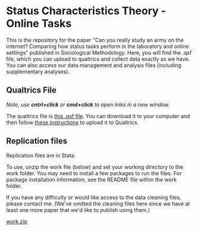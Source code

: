 

# Status Characteristics Theory - Online Tasks

This is the repository for the paper "Can you really study an army on the internet? Comparing how status tasks perform in the laboratory and online settings" published in Sociological Methodology. Here, you will find the .qsf file, which you can upload to qualtrics and collect data exactly as we have. You can also access our data management and analysis files (including supplementary analyses).

## Qualtrics File

_Note, use **cntrl+click** or **cmd+click** to open links in a new window._

The qualtrics file is [this .qsf file](https://github.com/biancamanago/SCTOnlineTasks/files/6511917/CST_Instrument_Posted_2021-02-12.qsf.zip). You can download it to your computer and then follow [these instructions](https://www.qualtrics.com/support/survey-platform/survey-module/survey-tools/import-and-export-surveys) to upload it to Qualtrics. 


## Replication files

Replication files are in Stata.

To use, unzip the work file (below) and set your working directory to the work folder. You may need to install a few packages to run the files. For package installation information, see the README file within the work folder. 

If you have any difficulty or would like access to the data cleaning files, please contact me. (We've omitted the cleaning files here since we have at least one more paper that we'd like to publish using them.)

[work.zip](https://github.com/biancamanago/SCTOnlineTasks/files/6511955/work.zip)


